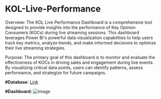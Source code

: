 # KOL-Live-Performance
Overview: The KOL Live Performance Dashboard is a comprehensive tool designed to provide insights into the performance of Key Opinion Consumers (KOCs) during live streaming sessions. This dashboard leverages Power BI's powerful data visualization capabilities to help users track key metrics, analyze trends, and make informed decisions to optimize their live streaming strategies.

Purpose: The primary goal of this dashboard is to monitor and evaluate the effectiveness of KOCs in driving sales and engagement during live events. By visualizing critical data points, users can identify patterns, assess performance, and strategize for future campaigns.

**#Database**: [Link](https://docs.google.com/spreadsheets/d/1woQS88OqzZfrAac9rsOSTsH_0p_heu8jsXZPCQxMUgQ/edit?gid=1634262494#gid=1634262494)

**#Dashboard:**
![image](https://github.com/user-attachments/assets/d22f40c5-7398-442a-82b8-f73e99897e24)


